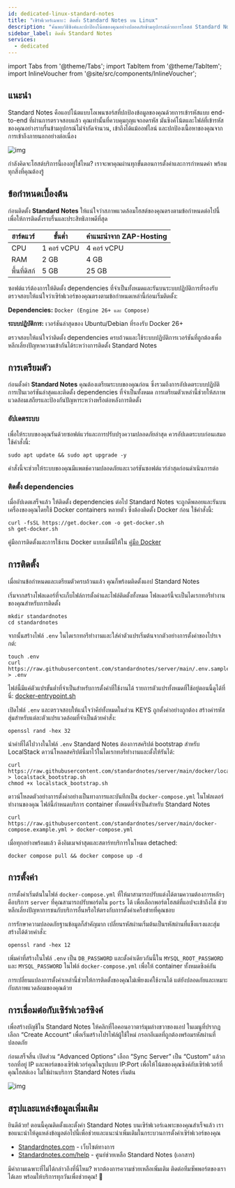 ```yaml
---
id: dedicated-linux-standard-notes
title: "เซิร์ฟเวอร์เฉพาะ: ติดตั้ง Standard Notes บน Linux"
description: "ค้นพบวิธีซิงค์และปกป้องโน้ตของคุณอย่างปลอดภัยข้ามอุปกรณ์ด้วยการโฮสต์ Standard Notes เอง → เรียนรู้เพิ่มเติมตอนนี้"
sidebar_label: ติดตั้ง Standard Notes
services:
  - dedicated
---
```


import Tabs from '@theme/Tabs';
import TabItem from '@theme/TabItem';
import InlineVoucher from '@site/src/components/InlineVoucher';

## แนะนำ

Standard Notes คือแอปโน้ตแบบโอเพนซอร์สที่ปกป้องข้อมูลของคุณด้วยการเข้ารหัสแบบ end-to-end ที่ผ่านการตรวจสอบแล้ว คุณเท่านั้นที่ควบคุมกุญแจถอดรหัส มันซิงค์โน้ตและไฟล์ที่เข้ารหัสของคุณอย่างราบรื่นข้ามอุปกรณ์ไม่จำกัดจำนวน, เข้าถึงได้แม้ออฟไลน์ และปกป้องเนื้อหาของคุณจากการเข้าถึงภายนอกอย่างต่อเนื่อง

![img](https://screensaver01.zap-hosting.com/index.php/s/b6ZpyKJGny5qAon/preview)

กำลังคิดจะโฮสต์บริการนี้เองอยู่ใช่ไหม? เราจะพาคุณผ่านทุกขั้นตอนการตั้งค่าและการกำหนดค่า พร้อมทุกสิ่งที่คุณต้องรู้

<InlineVoucher />

## ข้อกำหนดเบื้องต้น

ก่อนติดตั้ง **Standard Notes** ให้แน่ใจว่าสภาพแวดล้อมโฮสต์ของคุณตรงตามข้อกำหนดต่อไปนี้ เพื่อให้การติดตั้งราบรื่นและประสิทธิภาพดีที่สุด

| ฮาร์ดแวร์   | ขั้นต่ำ       | คำแนะนำจาก ZAP-Hosting  |
| ---------- | ------------ | ------------------------ |
| CPU        | 1 คอร์ vCPU  | 4 คอร์ vCPU              |
| RAM        | 2 GB         | 4 GB                     |
| พื้นที่ดิสก์ | 5 GB         | 25 GB                    |

ซอฟต์แวร์ต้องการให้ติดตั้ง dependencies ที่จำเป็นทั้งหมดและรันบนระบบปฏิบัติการที่รองรับ ตรวจสอบให้แน่ใจว่าเซิร์ฟเวอร์ของคุณตรงตามข้อกำหนดเหล่านี้ก่อนเริ่มติดตั้ง:

**Dependencies:** `Docker (Engine 26+ และ Compose)`

**ระบบปฏิบัติการ:** เวอร์ชันล่าสุดของ Ubuntu/Debian ที่รองรับ Docker 26+

ตรวจสอบให้แน่ใจว่าติดตั้ง dependencies ครบถ้วนและใช้ระบบปฏิบัติการเวอร์ชันที่ถูกต้องเพื่อหลีกเลี่ยงปัญหาความเข้ากันได้ระหว่างการติดตั้ง Standard Notes

## การเตรียมตัว

ก่อนตั้งค่า **Standard Notes** คุณต้องเตรียมระบบของคุณก่อน ซึ่งรวมถึงการอัปเดตระบบปฏิบัติการเป็นเวอร์ชันล่าสุดและติดตั้ง dependencies ที่จำเป็นทั้งหมด การเตรียมตัวเหล่านี้ช่วยให้สภาพแวดล้อมเสถียรและป้องกันปัญหาระหว่างหรือต่อหลังการติดตั้ง

### อัปเดตระบบ
เพื่อให้ระบบของคุณรันด้วยซอฟต์แวร์และการปรับปรุงความปลอดภัยล่าสุด ควรอัปเดตระบบก่อนเสมอ ใช้คำสั่งนี้:

```
sudo apt update && sudo apt upgrade -y
```
คำสั่งนี้จะช่วยให้ระบบของคุณมีแพตช์ความปลอดภัยและเวอร์ชันซอฟต์แวร์ล่าสุดก่อนดำเนินการต่อ

### ติดตั้ง dependencies
เมื่ออัปเดตเสร็จแล้ว ให้ติดตั้ง dependencies ต่อไป Standard Notes จะถูกดีพลอยและรันบนเครื่องของคุณโดยใช้ Docker containers หลายตัว ซึ่งต้องติดตั้ง Docker ก่อน ใช้คำสั่งนี้:

```
curl -fsSL https://get.docker.com -o get-docker.sh
sh get-docker.sh
```

คู่มือการติดตั้งและการใช้งาน Docker แบบเต็มมีให้ใน [คู่มือ Docker](vserver-linux-docker.md)

## การติดตั้ง
เมื่อผ่านข้อกำหนดและเตรียมตัวครบถ้วนแล้ว คุณก็พร้อมติดตั้งแอป Standard Notes

เริ่มจากสร้างโฟลเดอร์ที่จะเก็บไฟล์การตั้งค่าและไฟล์ติดตั้งทั้งหมด โฟลเดอร์นี้จะเป็นไดเรกทอรีทำงานของคุณสำหรับการติดตั้ง

```
mkdir standardnotes
cd standardnotes
```

จากนั้นสร้างไฟล์ `.env` ในไดเรกทอรีทำงานและใส่ค่าตัวแปรเริ่มต้นจากตัวอย่างการตั้งค่าของโปรเจกต์:

```
touch .env
curl https://raw.githubusercontent.com/standardnotes/server/main/.env.sample > .env
```

ไฟล์นี้มีแค่ตัวแปรขั้นต่ำที่จำเป็นสำหรับการตั้งค่าที่ใช้งานได้ รายการตัวแปรทั้งหมดที่ใช้อยู่ตอนนี้ดูได้ที่นี่: [docker-entrypoint.sh](https://github.com/standardnotes/server/blob/main/docker/docker-entrypoint.sh)

เปิดไฟล์ `.env` และตรวจสอบให้แน่ใจว่าคีย์ทั้งหมดในส่วน KEYS ถูกตั้งค่าอย่างถูกต้อง สร้างค่ารหัสสุ่มสำหรับแต่ละตัวแปรแวดล้อมที่จำเป็นด้วยคำสั่ง:

```
openssl rand -hex 32
```

นำค่าที่ได้ไปวางในไฟล์ `.env` Standard Notes ต้องการสคริปต์ bootstrap สำหรับ LocalStack ดาวน์โหลดสคริปต์นี้มาไว้ในไดเรกทอรีทำงานและตั้งให้รันได้:

```shell
curl https://raw.githubusercontent.com/standardnotes/server/main/docker/localstack_bootstrap.sh > localstack_bootstrap.sh
chmod +x localstack_bootstrap.sh
```

ดาวน์โหลดตัวอย่างการตั้งค่าอย่างเป็นทางการและบันทึกเป็น `docker-compose.yml` ในโฟลเดอร์ทำงานของคุณ ไฟล์นี้กำหนดบริการ container ทั้งหมดที่จำเป็นสำหรับ Standard Notes

```
curl https://raw.githubusercontent.com/standardnotes/server/main/docker-compose.example.yml > docker-compose.yml
```

เมื่อทุกอย่างพร้อมแล้ว ดึงอิมเมจล่าสุดและสตาร์ทบริการในโหมด detached:

```
docker compose pull && docker compose up -d
```

## การตั้งค่า

การตั้งค่าเริ่มต้นในไฟล์ `docker-compose.yml` ที่ให้มาสามารถปรับแต่งได้ตามความต้องการหลักๆ คือบริการ `server` ที่คุณสามารถปรับพอร์ตใน `ports` ได้ เพื่อเลือกพอร์ตโฮสต์ที่แอปจะเข้าถึงได้ ช่วยหลีกเลี่ยงปัญหาการชนกับบริการอื่นหรือให้ตรงกับการตั้งค่าเครือข่ายที่คุณชอบ

การรักษาความปลอดภัยฐานข้อมูลก็สำคัญมาก เปลี่ยนรหัสผ่านเริ่มต้นเป็นรหัสผ่านที่แข็งแรงและสุ่มสร้างได้ด้วยคำสั่ง:

```
openssl rand -hex 12
```

เพิ่มค่าที่สร้างในไฟล์ `.env` เป็น `DB_PASSWORD` และตั้งค่าเดียวกันนี้ใน `MYSQL_ROOT_PASSWORD` และ `MYSQL_PASSWORD` ในไฟล์ `docker-compose.yml` เพื่อให้ container ทั้งหมดซิงค์กัน

การเปลี่ยนแปลงการตั้งค่าเหล่านี้ช่วยให้การติดตั้งของคุณไม่เพียงแค่ใช้งานได้ แต่ยังปลอดภัยและเหมาะกับสภาพแวดล้อมของคุณด้วย

## การเชื่อมต่อกับเซิร์ฟเวอร์ซิงค์

เพื่อสร้างบัญชีใน Standard Notes ให้คลิกที่ไอคอนอวาตาร์มุมล่างขวาของแอป ในเมนูที่ปรากฏ เลือก “Create Account” เพื่อเริ่มสร้างโปรไฟล์ผู้ใช้ใหม่ กรอกอีเมลที่ถูกต้องพร้อมรหัสผ่านที่ปลอดภัย

ก่อนเสร็จสิ้น เปิดส่วน “Advanced Options” เลือก “Sync Server” เป็น “Custom” แล้วกรอกที่อยู่ IP และพอร์ตของเซิร์ฟเวอร์คุณในรูปแบบ IP:Port เพื่อให้โน้ตของคุณซิงค์กับเซิร์ฟเวอร์ที่คุณโฮสต์เอง ไม่ใช่ผ่านบริการ Standard Notes เริ่มต้น

![img](https://screensaver01.zap-hosting.com/index.php/s/tpsFzSQEokP9xit/download)

## สรุปและแหล่งข้อมูลเพิ่มเติม

ยินดีด้วย! ตอนนี้คุณติดตั้งและตั้งค่า Standard Notes บนเซิร์ฟเวอร์เฉพาะของคุณสำเร็จแล้ว เราขอแนะนำให้ดูแหล่งข้อมูลต่อไปนี้เพื่อช่วยและแนะนำเพิ่มเติมในกระบวนการตั้งค่าเซิร์ฟเวอร์ของคุณ

- [Standardnotes.com](https://standardnotes.com/) - เว็บไซต์ทางการ
- [Standardnotes.com/help](https://standardnotes.com/help) - ศูนย์ช่วยเหลือ Standard Notes (เอกสาร)

มีคำถามเฉพาะที่ไม่ได้กล่าวถึงที่นี่ไหม? หากต้องการความช่วยเหลือเพิ่มเติม ติดต่อทีมซัพพอร์ตของเราได้เลย พร้อมให้บริการทุกวันเพื่อช่วยคุณ! 🙂